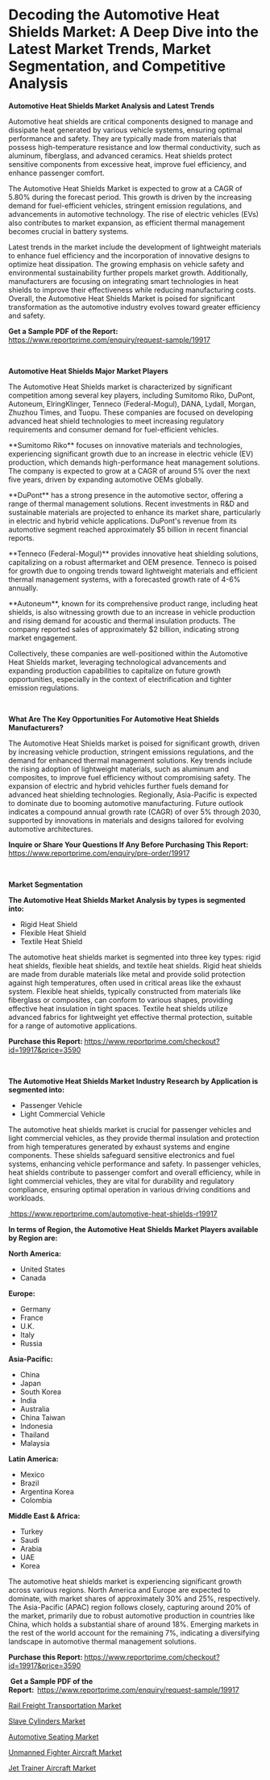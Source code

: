 <p><h1>Decoding the Automotive Heat Shields Market: A Deep Dive into the Latest Market Trends, Market Segmentation, and Competitive Analysis</h1></p><p><strong>Automotive Heat Shields Market Analysis and Latest Trends</strong></p>
<p><p>Automotive heat shields are critical components designed to manage and dissipate heat generated by various vehicle systems, ensuring optimal performance and safety. They are typically made from materials that possess high-temperature resistance and low thermal conductivity, such as aluminum, fiberglass, and advanced ceramics. Heat shields protect sensitive components from excessive heat, improve fuel efficiency, and enhance passenger comfort.</p><p>The Automotive Heat Shields Market is expected to grow at a CAGR of 5.80% during the forecast period. This growth is driven by the increasing demand for fuel-efficient vehicles, stringent emission regulations, and advancements in automotive technology. The rise of electric vehicles (EVs) also contributes to market expansion, as efficient thermal management becomes crucial in battery systems.</p><p>Latest trends in the market include the development of lightweight materials to enhance fuel efficiency and the incorporation of innovative designs to optimize heat dissipation. The growing emphasis on vehicle safety and environmental sustainability further propels market growth. Additionally, manufacturers are focusing on integrating smart technologies in heat shields to improve their effectiveness while reducing manufacturing costs. Overall, the Automotive Heat Shields Market is poised for significant transformation as the automotive industry evolves toward greater efficiency and safety.</p></p>
<p><strong>Get a Sample PDF of the Report:&nbsp;</strong> <a href="https://www.reportprime.com/enquiry/request-sample/19917?utm_campaign=1113&utm_medium=2&utm_source=Github&utm_content=ia&utm_term=17032025&utm_id=automotive-heat-shields">https://www.reportprime.com/enquiry/request-sample/19917</a></p>
<p>&nbsp;</p>
<p><strong>Automotive Heat Shields Major Market Players</strong></p>
<p><p>The Automotive Heat Shields market is characterized by significant competition among several key players, including Sumitomo Riko, DuPont, Autoneum, ElringKlinger, Tenneco (Federal-Mogul), DANA, Lydall, Morgan, Zhuzhou Times, and Tuopu. These companies are focused on developing advanced heat shield technologies to meet increasing regulatory requirements and consumer demand for fuel-efficient vehicles.</p><p>**Sumitomo Riko** focuses on innovative materials and technologies, experiencing significant growth due to an increase in electric vehicle (EV) production, which demands high-performance heat management solutions. The company is expected to grow at a CAGR of around 5% over the next five years, driven by expanding automotive OEMs globally.</p><p>**DuPont** has a strong presence in the automotive sector, offering a range of thermal management solutions. Recent investments in R&D and sustainable materials are projected to enhance its market share, particularly in electric and hybrid vehicle applications. DuPont's revenue from its automotive segment reached approximately $5 billion in recent financial reports.</p><p>**Tenneco (Federal-Mogul)** provides innovative heat shielding solutions, capitalizing on a robust aftermarket and OEM presence. Tenneco is poised for growth due to ongoing trends toward lightweight materials and efficient thermal management systems, with a forecasted growth rate of 4-6% annually.</p><p>**Autoneum**, known for its comprehensive product range, including heat shields, is also witnessing growth due to an increase in vehicle production and rising demand for acoustic and thermal insulation products. The company reported sales of approximately $2 billion, indicating strong market engagement.</p><p>Collectively, these companies are well-positioned within the Automotive Heat Shields market, leveraging technological advancements and expanding production capabilities to capitalize on future growth opportunities, especially in the context of electrification and tighter emission regulations.</p></p>
<p>&nbsp;</p>
<p><strong>What Are The Key Opportunities For Automotive Heat Shields Manufacturers?</strong></p>
<p><p>The Automotive Heat Shields market is poised for significant growth, driven by increasing vehicle production, stringent emissions regulations, and the demand for enhanced thermal management solutions. Key trends include the rising adoption of lightweight materials, such as aluminum and composites, to improve fuel efficiency without compromising safety. The expansion of electric and hybrid vehicles further fuels demand for advanced heat shielding technologies. Regionally, Asia-Pacific is expected to dominate due to booming automotive manufacturing. Future outlook indicates a compound annual growth rate (CAGR) of over 5% through 2030, supported by innovations in materials and designs tailored for evolving automotive architectures.</p></p>
<p><strong>Inquire or Share Your Questions If Any Before Purchasing This Report:</strong> <a href="https://www.reportprime.com/enquiry/pre-order/19917?utm_campaign=1113&utm_medium=2&utm_source=Github&utm_content=ia&utm_term=17032025&utm_id=automotive-heat-shields">https://www.reportprime.com/enquiry/pre-order/19917</a></p>
<p>&nbsp;</p>
<p><strong>Market Segmentation</strong></p>
<p><strong>The Automotive Heat Shields Market Analysis by types is segmented into:</strong></p>
<p><ul><li>Rigid Heat Shield</li><li>Flexible Heat Shield</li><li>Textile Heat Shield</li></ul></p>
<p><p>The automotive heat shields market is segmented into three key types: rigid heat shields, flexible heat shields, and textile heat shields. Rigid heat shields are made from durable materials like metal and provide solid protection against high temperatures, often used in critical areas like the exhaust system. Flexible heat shields, typically constructed from materials like fiberglass or composites, can conform to various shapes, providing effective heat insulation in tight spaces. Textile heat shields utilize advanced fabrics for lightweight yet effective thermal protection, suitable for a range of automotive applications.</p></p>
<p><strong>Purchase this Report:&nbsp;</strong><a href="https://www.reportprime.com/checkout?id=19917&price=3590&utm_campaign=1113&utm_medium=2&utm_source=Github&utm_content=ia&utm_term=17032025&utm_id=automotive-heat-shields">https://www.reportprime.com/checkout?id=19917&price=3590</a></p>
<p>&nbsp;</p>
<p><strong>The Automotive Heat Shields Market Industry Research by Application is segmented into:</strong></p>
<p><ul><li>Passenger Vehicle</li><li>Light Commercial Vehicle</li></ul></p>
<p><p>The automotive heat shields market is crucial for passenger vehicles and light commercial vehicles, as they provide thermal insulation and protection from high temperatures generated by exhaust systems and engine components. These shields safeguard sensitive electronics and fuel systems, enhancing vehicle performance and safety. In passenger vehicles, heat shields contribute to passenger comfort and overall efficiency, while in light commercial vehicles, they are vital for durability and regulatory compliance, ensuring optimal operation in various driving conditions and workloads.</p></p>
<p><a href="https://www.reportprime.com/automotive-heat-shields-r19917?utm_campaign=1113&utm_medium=2&utm_source=Github&utm_content=ia&utm_term=17032025&utm_id=automotive-heat-shields">&nbsp;https://www.reportprime.com/automotive-heat-shields-r19917</a></p>
<p><strong>In terms of Region, the Automotive Heat Shields Market Players available by Region are:</strong></p>
<p>
    <p> <strong> North America: </strong>
        <ul>
            <li>United States</li>
            <li>Canada</li>
        </ul>
        </p> 
    <p> <strong> Europe: </strong>
        <ul>
            <li>Germany</li>
            <li>France</li>
            <li>U.K.</li>
            <li>Italy</li>
            <li>Russia</li>
        </ul>
        </p> 
    <p> <strong> Asia-Pacific: </strong>
        <ul>
            <li>China</li>
            <li>Japan</li>
            <li>South Korea</li>
            <li>India</li>
            <li>Australia</li>
            <li>China Taiwan</li>
            <li>Indonesia</li>
            <li>Thailand</li>
            <li>Malaysia</li>
        </ul>
        </p> 
    <p> <strong> Latin America: </strong>
        <ul>
            <li>Mexico</li>
            <li>Brazil</li>
            <li>Argentina Korea</li>
            <li>Colombia</li>
        </ul>
        </p> 
    <p> <strong> Middle East & Africa: </strong>
        <ul>
            <li>Turkey</li>
            <li>Saudi</li>
            <li>Arabia</li>
            <li>UAE</li>
            <li>Korea</li>
        </ul>
    </p>
    </p>
<p><p>The automotive heat shields market is experiencing significant growth across various regions. North America and Europe are expected to dominate, with market shares of approximately 30% and 25%, respectively. The Asia-Pacific (APAC) region follows closely, capturing around 20% of the market, primarily due to robust automotive production in countries like China, which holds a substantial share of around 18%. Emerging markets in the rest of the world account for the remaining 7%, indicating a diversifying landscape in automotive thermal management solutions.</p></p>
<p><strong>Purchase this Report: </strong><a href="https://www.reportprime.com/checkout?id=19917&price=3590&utm_campaign=1113&utm_medium=2&utm_source=Github&utm_content=ia&utm_term=17032025&utm_id=automotive-heat-shields">https://www.reportprime.com/checkout?id=19917&price=3590</a></p>
<p>&nbsp;<strong>Get a Sample PDF of the Report:&nbsp;&nbsp;</strong><a href="https://www.reportprime.com/enquiry/request-sample/19917?utm_campaign=1113&utm_medium=2&utm_source=Github&utm_content=ia&utm_term=17032025&utm_id=automotive-heat-shields">https://www.reportprime.com/enquiry/request-sample/19917</a></p>
<p><strong></strong></p>
<p><p><a href="https://github.com/edderkoliso1/Market-Research-Report-List-1/blob/main/rail-freight-transportation-market.md?utm_campaign=1113&utm_medium=2&utm_source=Github&utm_content=ia&utm_term=17032025&utm_id=automotive-heat-shields">Rail Freight Transportation Market</a></p><p><a href="https://github.com/karydacamu/Market-Research-Report-List-1/blob/main/slave-cylinders-market.md?utm_campaign=1113&utm_medium=2&utm_source=Github&utm_content=ia&utm_term=17032025&utm_id=automotive-heat-shields">Slave Cylinders Market</a></p><p><a href="https://github.com/sarialahipff/Market-Research-Report-List-1/blob/main/automotive-seating-market.md?utm_campaign=1113&utm_medium=2&utm_source=Github&utm_content=ia&utm_term=17032025&utm_id=automotive-heat-shields">Automotive Seating Market</a></p><p><a href="https://github.com/mafeasavzal/Market-Research-Report-List-1/blob/main/unmanned-fighter-aircraft-market.md?utm_campaign=1113&utm_medium=2&utm_source=Github&utm_content=ia&utm_term=17032025&utm_id=automotive-heat-shields">Unmanned Fighter Aircraft Market</a></p><p><a href="https://github.com/seemagarbeha/Market-Research-Report-List-1/blob/main/jet-trainer-aircraft-market.md?utm_campaign=1113&utm_medium=2&utm_source=Github&utm_content=ia&utm_term=17032025&utm_id=automotive-heat-shields">Jet Trainer Aircraft Market</a></p></p>